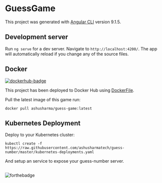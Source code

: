 # GuessGame

This project was generated with [Angular CLI](https://github.com/angular/angular-cli) version 9.1.5.



## Development server

Run `ng serve` for a dev server. Navigate to `http://localhost:4200/`. The app will automatically reload if you change any of the source files.

## Docker

[![dockerhub-badge](https://img.shields.io/badge/images%20on-Docker%20Hub-blue.svg)](https://hub.docker.com/r/ashusharma/guess-game)

This project has been deployed to Docker Hub using [DockerFile](Dockerfile).

Pull the latest image of this game run:

`docker pull ashusharma/guess-game:latest`

## Kubernetes Deployment


Deploy to your Kubernetes cluster:

`kubectl create -f https://raw.githubusercontent.com/ashusharmatech/guess-number/master/kubernetes-deployments.yaml`

And setup an service to expose your guess-number server.

##

![forthebadge](https://forthebadge.com/images/badges/built-with-love.svg)
